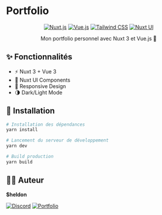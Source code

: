 # Portfolio

<div align="center">

[![Nuxt.js](https://img.shields.io/badge/Nuxt.js-00DC82?style=for-the-badge&logo=nuxt.js&logoColor=white)](https://nuxt.com/)
[![Vue.js](https://img.shields.io/badge/Vue.js-4FC08D?style=for-the-badge&logo=vue.js&logoColor=white)](https://vuejs.org/)
[![Tailwind CSS](https://img.shields.io/badge/Tailwind_CSS-38B2AC?style=for-the-badge&logo=tailwind-css&logoColor=white)](https://tailwindcss.com/)
[![Nuxt UI](https://img.shields.io/badge/Nuxt_UI-00DC82?style=for-the-badge&logo=nuxt.js&logoColor=white)](https://ui.nuxt.com/)

Mon portfolio personnel avec Nuxt 3 et Vue.js 💚

</div>

## ✨ Fonctionnalités

- ⚡️ Nuxt 3 + Vue 3
- 🎨 Nuxt UI Components
- 🎯 Responsive Design
- 🌗 Dark/Light Mode

## 🚀 Installation

```bash
# Installation des dépendances
yarn install

# Lancement du serveur de développement
yarn dev

# Build production
yarn build
```

## 👨‍💻 Auteur

**$heldon**

[![Discord](https://img.shields.io/badge/-Discord-553E91?style=for-the-badge&logo=discord&logoColor=white)](https://discord.sheldon-dev.fr)
[![Portfolio](https://img.shields.io/badge/-Portfolio-3E6AB2?style=for-the-badge&logo=firefox&logoColor=white)](https://sheldon-dev.fr)